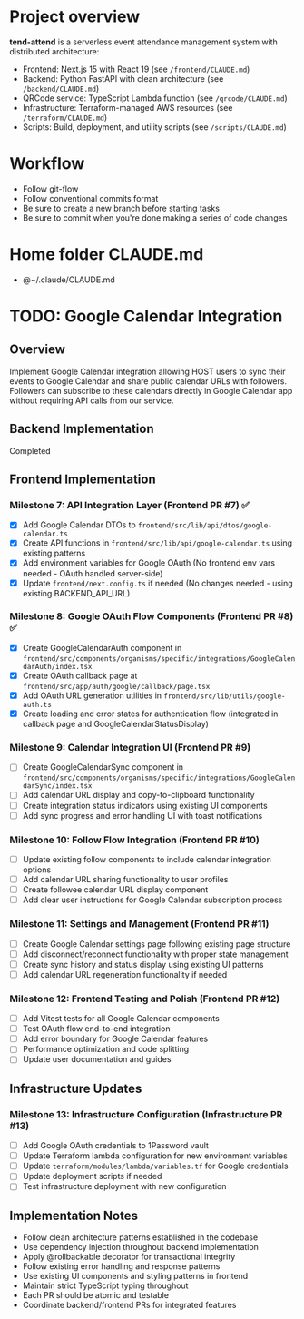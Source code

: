 # Project overview

**tend-attend** is a serverless event attendance management system with distributed architecture:

- Frontend: Next.js 15 with React 19 (see `/frontend/CLAUDE.md`)
- Backend: Python FastAPI with clean architecture (see `/backend/CLAUDE.md`)
- QRCode service: TypeScript Lambda function (see `/qrcode/CLAUDE.md`)
- Infrastructure: Terraform-managed AWS resources (see `/terraform/CLAUDE.md`)
- Scripts: Build, deployment, and utility scripts (see `/scripts/CLAUDE.md`)

# Workflow

- Follow git-flow
- Follow conventional commits format
- Be sure to create a new branch before starting tasks
- Be sure to commit when you're done making a series of code changes

# Home folder CLAUDE.md

- @~/.claude/CLAUDE.md

# TODO: Google Calendar Integration

## Overview

Implement Google Calendar integration allowing HOST users to sync their events to Google Calendar and share public calendar URLs with followers. Followers can subscribe to these calendars directly in Google Calendar app without requiring API calls from our service.

## Backend Implementation

Completed

## Frontend Implementation

### Milestone 7: API Integration Layer (Frontend PR #7) ✅

- [x] Add Google Calendar DTOs to `frontend/src/lib/api/dtos/google-calendar.ts`
- [x] Create API functions in `frontend/src/lib/api/google-calendar.ts` using existing patterns
- [x] Add environment variables for Google OAuth (No frontend env vars needed - OAuth handled server-side)
- [x] Update `frontend/next.config.ts` if needed (No changes needed - using existing BACKEND_API_URL)

### Milestone 8: Google OAuth Flow Components (Frontend PR #8) ✅

- [x] Create GoogleCalendarAuth component in `frontend/src/components/organisms/specific/integrations/GoogleCalendarAuth/index.tsx`
- [x] Create OAuth callback page at `frontend/src/app/auth/google/callback/page.tsx`
- [x] Add OAuth URL generation utilities in `frontend/src/lib/utils/google-auth.ts`
- [x] Create loading and error states for authentication flow (integrated in callback page and GoogleCalendarStatusDisplay)

### Milestone 9: Calendar Integration UI (Frontend PR #9)

- [ ] Create GoogleCalendarSync component in `frontend/src/components/organisms/specific/integrations/GoogleCalendarSync/index.tsx`
- [ ] Add calendar URL display and copy-to-clipboard functionality
- [ ] Create integration status indicators using existing UI components
- [ ] Add sync progress and error handling UI with toast notifications

### Milestone 10: Follow Flow Integration (Frontend PR #10)

- [ ] Update existing follow components to include calendar integration options
- [ ] Add calendar URL sharing functionality to user profiles
- [ ] Create followee calendar URL display component
- [ ] Add clear user instructions for Google Calendar subscription process

### Milestone 11: Settings and Management (Frontend PR #11)

- [ ] Create Google Calendar settings page following existing page structure
- [ ] Add disconnect/reconnect functionality with proper state management
- [ ] Create sync history and status display using existing UI patterns
- [ ] Add calendar URL regeneration functionality if needed

### Milestone 12: Frontend Testing and Polish (Frontend PR #12)

- [ ] Add Vitest tests for all Google Calendar components
- [ ] Test OAuth flow end-to-end integration
- [ ] Add error boundary for Google Calendar features
- [ ] Performance optimization and code splitting
- [ ] Update user documentation and guides

## Infrastructure Updates

### Milestone 13: Infrastructure Configuration (Infrastructure PR #13)

- [ ] Add Google OAuth credentials to 1Password vault
- [ ] Update Terraform lambda configuration for new environment variables
- [ ] Update `terraform/modules/lambda/variables.tf` for Google credentials
- [ ] Update deployment scripts if needed
- [ ] Test infrastructure deployment with new configuration

## Implementation Notes

- Follow clean architecture patterns established in the codebase
- Use dependency injection throughout backend implementation
- Apply @rollbackable decorator for transactional integrity
- Follow existing error handling and response patterns
- Use existing UI components and styling patterns in frontend
- Maintain strict TypeScript typing throughout
- Each PR should be atomic and testable
- Coordinate backend/frontend PRs for integrated features
